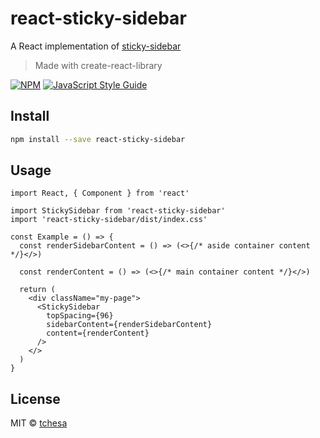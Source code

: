 # react-sticky-sidebar

A React implementation of [sticky-sidebar](https://github.com/abouolia/sticky-sidebar)

> Made with create-react-library

[![NPM](https://img.shields.io/npm/v/react-sticky-sidebar.svg)](https://www.npmjs.com/package/react-sticky-sidebar) [![JavaScript Style Guide](https://img.shields.io/badge/code_style-standard-brightgreen.svg)](https://standardjs.com)

## Install

```bash
npm install --save react-sticky-sidebar
```

## Usage

```tsx
import React, { Component } from 'react'

import StickySidebar from 'react-sticky-sidebar'
import 'react-sticky-sidebar/dist/index.css'

const Example = () => {
  const renderSidebarContent = () => (<>{/* aside container content */}</>)

  const renderContent = () => (<>{/* main container content */}</>)
  
  return (
    <div className="my-page">
      <StickySidebar
        topSpacing={96}
        sidebarContent={renderSidebarContent}
        content={renderContent}
      />
    </>
  )
}
```

## License

MIT © [tchesa](https://github.com/tchesa)
